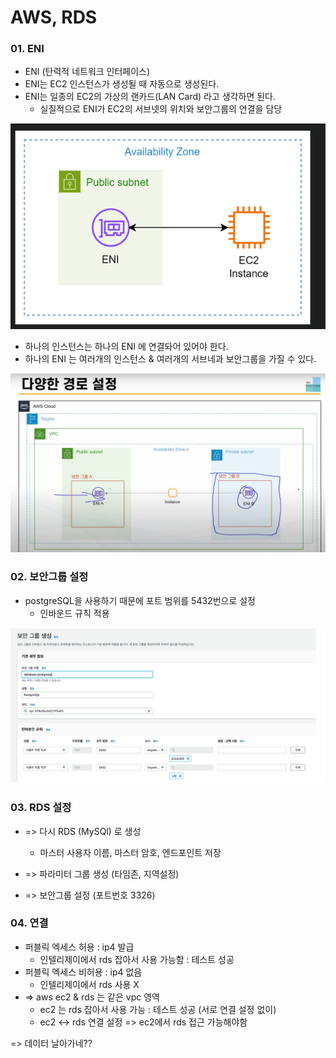 # AWS, RDS 

### 01. ENI 
- ENI (탄력적 네트워크 인터페이스)
- ENI는 EC2 인스턴스가 생성될 때 자동으로 생성된다.
- ENI는 일종의 EC2의 가상의 랜카드(LAN Card) 라고 생각하면 된다.
  * 실질적으로 ENI가 EC2의 서브넷의 위치와 보안그룹의 연결을 담당

![img.png](../img/2025/eni.png)

- 하나의 인스턴스는 하나의 ENI 에 연결돠어 있어야 한다.
- 하나의 ENI 는 여러개의 인스턴스 & 여러개의 서브네과 보안그룹을 가질 수 있다.

![img_1.png](../img/2025/eni2.png)


### 02. 보안그룹 설정

- postgreSQL을 사용하기 때문에 포트 범위를 5432번으로 설정 
  * 인바운드 규칙 적용
  
![img_2.png](../img/2025/dbsecurity.png)

### 03. RDS 설정 

- => 다시 RDS (MySQl) 로 생성
  * 마스터 사용자 이름, 마스터 암호, 엔드포인트 저장

- => 파라미터 그룹 생성 (타임존, 지역설정)

- => 보안그룹 설정 (포트번호 3326)

### 04. 연결 
- 퍼블릭 엑세스 허용 : ip4 발급
  * 인텔리제이에서 rds 잡아서 사용 가능함 : 테스트 성공
- 퍼블릭 엑세스 비허용 : ip4 없음
  * 인텔리제이에서 rds 사용 X
- => aws ec2 & rds 는 같은 vpc 영역 
  * ec2 는 rds 잡아서 사용 가능 : 테스트 성공 (서로 연결 설정 없이)
  * ec2 <-> rds 연결 설정 => ec2에서 rds 접근 가능해야함 

=> 데이터 날아가네??